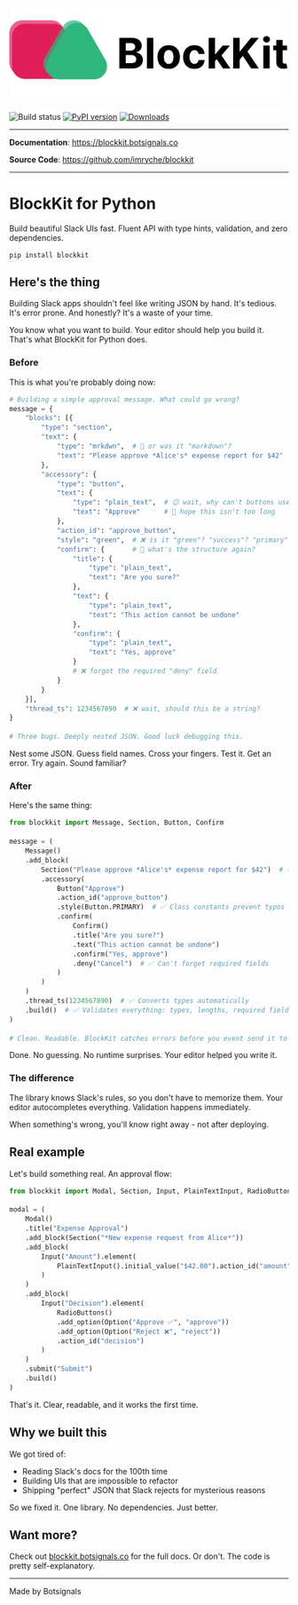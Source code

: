<p align="center">
  <picture>
    <img alt="blockkit-logo" src="https://github.com/imryche/blockkit/raw/master/docs/img/blockkit.svg">
  </picture>
</p>

![Build status](https://github.com/imryche/blockkit/actions/workflows/ci.yml/badge.svg)
[![PyPI version](https://badge.fury.io/py/blockkit.svg)](https://badge.fury.io/py/blockkit)
[![Downloads](https://static.pepy.tech/badge/blockkit)](https://pepy.tech/project/blockkit)

---

**Documentation**:
<a href="https://blockkit.botsignals.co" target="_blank">https://blockkit.botsignals.co</a>

**Source Code**:
<a href="https://github.com/imryche/blockkit" target="_blank">https://github.com/imryche/blockkit</a>

---

# BlockKit for Python

Build beautiful Slack UIs fast. Fluent API with type hints, validation, and zero
dependencies.

```shell
pip install blockkit
```

## Here's the thing

Building Slack apps shouldn't feel like writing JSON by hand. It's tedious. It's
error prone. And honestly? It's a waste of your time.

You know what you want to build. Your editor should help you build it. That's
what BlockKit for Python does.

### Before

This is what you're probably doing now:

```python
# Building a simple approval message. What could go wrong?
message = {
    "blocks": [{
        "type": "section",
        "text": {
            "type": "mrkdwn",  # 🤔 or was it "markdown"?
            "text": "Please approve *Alice's* expense report for $42"
        },
        "accessory": {
            "type": "button",
            "text": {
                "type": "plain_text",  # 😕 wait, why can't buttons use mrkdwn?
                "text": "Approve"      # 🤞 hope this isn't too long
            },
            "action_id": "approve_button",
            "style": "green",  # ❌ is it "green"? "success"? "primary"?
            "confirm": {       # 🤔 what's the structure again?
                "title": {
                    "type": "plain_text",
                    "text": "Are you sure?"
                },
                "text": {
                    "type": "plain_text",
                    "text": "This action cannot be undone"
                },
                "confirm": {
                    "type": "plain_text",
                    "text": "Yes, approve"
                }
                # ❌ forgot the required "deny" field
            }
        }
    }],
    "thread_ts": 1234567890  # ❌ wait, should this be a string?
}

# Three bugs. Deeply nested JSON. Good luck debugging this.
```

Nest some JSON. Guess field names. Cross your fingers. Test it. Get an error.
Try again. Sound familiar?

### After

Here's the same thing:

```python
from blockkit import Message, Section, Button, Confirm

message = (
    Message()
    .add_block(
        Section("Please approve *Alice's* expense report for $42")  # ✅ Markdown detected automatically
        .accessory(
            Button("Approve")
            .action_id("approve_button")
            .style(Button.PRIMARY)  # ✅ Class constants prevent typos
            .confirm(
                Confirm()
                .title("Are you sure?")
                .text("This action cannot be undone")
                .confirm("Yes, approve")
                .deny("Cancel")  # ✅ Can't forget required fields
            )
        )
    )
    .thread_ts(1234567890)  # ✅ Converts types automatically
    .build()  # ✅ Validates everything: types, lengths, required fields
)

# Clean. Readable. BlockKit catches errors before you event send it to Slack.
```

Done. No guessing. No runtime surprises. Your editor helped you write it.

### The difference

The library knows Slack's rules, so you don't have to memorize them. Your editor
autocompletes everything. Validation happens immediately.

When something's wrong, you'll know right away - not after deploying.

## Real example

Let's build something real. An approval flow:

```python
from blockkit import Modal, Section, Input, PlainTextInput, RadioButtons, Option

modal = (
    Modal()
    .title("Expense Approval")
    .add_block(Section("*New expense request from Alice*"))
    .add_block(
        Input("Amount").element(
            PlainTextInput().initial_value("$42.00").action_id("amount")
        )
    )
    .add_block(
        Input("Decision").element(
            RadioButtons()
            .add_option(Option("Approve ✅", "approve"))
            .add_option(Option("Reject ❌", "reject"))
            .action_id("decision")
        )
    )
    .submit("Submit")
    .build()
)
```

That's it. Clear, readable, and it works the first time.

## Why we built this

We got tired of:

- Reading Slack's docs for the 100th time
- Building UIs that are impossible to refactor
- Shipping "perfect" JSON that Slack rejects for mysterious reasons

So we fixed it. One library. No dependencies. Just better.

## Want more?

Check out [blockkit.botsignals.co](https://blockkit.botsignals.co) for the full
docs. Or don't. The code is pretty self-explanatory.

---

Made by Botsignals
